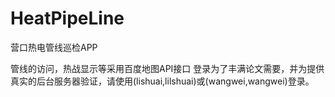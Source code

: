 # HeatPipeLine
营口热电管线巡检APP   

管线的访问，热战显示等采用百度地图API接口
登录为了丰满论文需要，并为提供真实的后台服务器验证，请使用(lishuai,lilshuai)或(wangwei,wangwei)登录。
